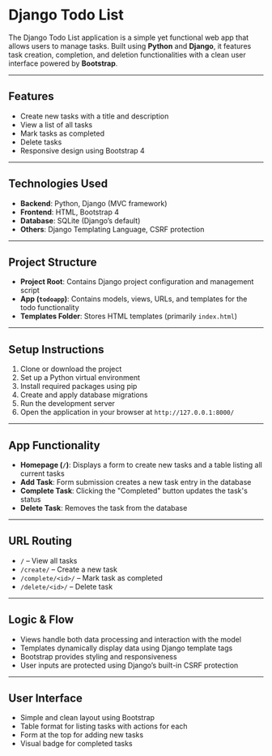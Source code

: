 
#  Django Todo List

The Django Todo List application is a simple yet functional web app that allows users to manage tasks. Built using **Python** and **Django**, it features task creation, completion, and deletion functionalities with a clean user interface powered by **Bootstrap**.

---

##  Features

* Create new tasks with a title and description
* View a list of all tasks
* Mark tasks as completed
* Delete tasks
* Responsive design using Bootstrap 4

---

## Technologies Used

* **Backend**: Python, Django (MVC framework)
* **Frontend**: HTML, Bootstrap 4
* **Database**: SQLite (Django’s default)
* **Others**: Django Templating Language, CSRF protection

---

##  Project Structure

* **Project Root**: Contains Django project configuration and management script
* **App (`todoapp`)**: Contains models, views, URLs, and templates for the todo functionality
* **Templates Folder**: Stores HTML templates (primarily `index.html`)

---

## Setup Instructions

1. Clone or download the project
2. Set up a Python virtual environment
3. Install required packages using pip
4. Create and apply database migrations
5. Run the development server
6. Open the application in your browser at `http://127.0.0.1:8000/`

---

##  App Functionality

* **Homepage (`/`)**: Displays a form to create new tasks and a table listing all current tasks
* **Add Task**: Form submission creates a new task entry in the database
* **Complete Task**: Clicking the "Completed" button updates the task's status
* **Delete Task**: Removes the task from the database

---

##  URL Routing

* `/` – View all tasks
* `/create/` – Create a new task
* `/complete/<id>/` – Mark task as completed
* `/delete/<id>/` – Delete task

---

##  Logic & Flow

* Views handle both data processing and interaction with the model
* Templates dynamically display data using Django template tags
* Bootstrap provides styling and responsiveness
* User inputs are protected using Django’s built-in CSRF protection

---

## User Interface

* Simple and clean layout using Bootstrap
* Table format for listing tasks with actions for each
* Form at the top for adding new tasks
* Visual badge for completed tasks


